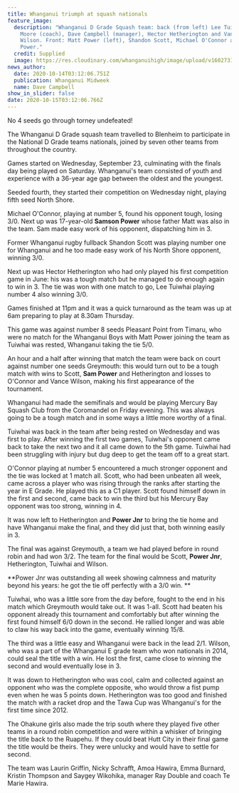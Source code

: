 ```yaml
---
title: Whanganui triumph at squash nationals
feature_image:
  description: "Whanganui D Grade Squash team: back (from left) Lee Tuiwhai, Rob
    Moore (coach), Dave Campbell (manager), Hector Hetherington and Vance
    Wilson. Front: Matt Power (left), Shandon Scott, Michael O'Connor and Samson
    Power."
  credit: Supplied
  image: https://res.cloudinary.com/whanganuihigh/image/upload/v1602731690/News/Samson_Power._Midweek_14.10.20_photo_supplied.jpg
news_author:
  date: 2020-10-14T03:12:06.751Z
  publication: Whanganui Midweek
  name: Dave Campbell
show_in_slider: false
date: 2020-10-15T03:12:06.766Z
---
```

No 4 seeds go through torney undefeated!

The Whanganui D Grade squash team travelled to Blenheim to participate in the National D Grade teams nationals, joined by seven other teams from throughout the country.

Games started on Wednesday, September 23, culminating with the finals day being played on Saturday. Whanganui's team consisted of youth and experience with a 36-year age gap between the oldest and the youngest.

Seeded fourth, they started their competition on Wednesday night, playing fifth seed North Shore.

Michael O'Connor, playing at number 5, found his opponent tough, losing 3/0. Next up was 17-year-old **Samson Power** whose father Matt was also in the team. Sam made easy work of his opponent, dispatching him in 3.

Former Whanganui rugby fullback Shandon Scott was playing number one for Whanganui and he too made easy work of his North Shore opponent, winning 3/0.

Next up was Hector Hetherington who had only played his first competition game in June: his was a tough match but he managed to do enough again to win in 3. The tie was won with one match to go, Lee Tuiwhai playing number 4 also winning 3/0.

Games finished at 11pm and it was a quick turnaround as the team was up at 6am preparing to play at 8.30am Thursday.

This game was against number 8 seeds Pleasant Point from Timaru, who were no match for the Whanganui Boys with Matt Power joining the team as Tuiwhai was rested, Whanganui taking the tie 5/0.

An hour and a half after winning that match the team were back on court against number one seeds Greymouth: this would turn out to be a tough match with wins to Scott, **Sam Power** and Hetherington and losses to O'Connor and Vance Wilson, making his first appearance of the tournament.

Whanganui had made the semifinals and would be playing Mercury Bay Squash Club from the Coromandel on Friday evening. This was always going to be a tough match and in some ways a little more worthy of a final.

Tuiwhai was back in the team after being rested on Wednesday and was first to play. After winning the first two games, Tuiwhai's opponent came back to take the next two and it all came down to the 5th game. Tuiwhai had been struggling with injury but dug deep to get the team off to a great start.

O'Connor playing at number 5 encountered a much stronger opponent and the tie was locked at 1 match all. Scott, who had been unbeaten all week, came across a player who was rising through the ranks after starting the year in E Grade. He played this as a C1 player. Scott found himself down in the first and second, came back to win the third but his Mercury Bay opponent was too strong, winning in 4.

It was now left to Hetherington and **Power Jnr** to bring the tie home and have Whanganui make the final, and they did just that, both winning easily in 3.

The final was against Greymouth, a team we had played before in round robin and had won 3/2. The team for the final would be Scott, **Power Jnr**, Hetherington, Tuiwhai and Wilson.

**Power Jnr was outstanding all week showing calmness and maturity beyond his years: he got the tie off perfectly with a 3/0 win.**

Tuiwhai, who was a little sore from the day before, fought to the end in his match which Greymouth would take out. It was 1-all. Scott had beaten his opponent already this tournament and comfortably but after winning the first found himself 6/0 down in the second. He rallied longer and was able to claw his way back into the game, eventually winning 15/8.

The third was a little easy and Whanganui were back in the lead 2/1. Wilson, who was a part of the Whanganui E grade team who won nationals in 2014, could seal the title with a win. He lost the first, came close to winning the second and would eventually lose in 3.

It was down to Hetherington who was cool, calm and collected against an opponent who was the complete opposite, who would throw a fist pump even when he was 5 points down. Hetherington was too good and finished the match with a racket drop and the Tawa Cup was Whanganui's for the first time since 2012.

The Ohakune girls also made the trip south where they played five other teams in a round robin competition and were within a whisker of bringing the title back to the Ruapehu. If they could beat Hutt City in their final game the title would be theirs. They were unlucky and would have to settle for second.

The team was Laurin Griffin, Nicky Schrafft, Amoa Hawira, Emma Burnard, Kristin Thompson and Saygey Wikohika, manager Ray Double and coach Te Marie Hawira.
